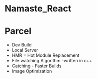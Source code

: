 # Namaste_React 

# Parcel 
- Dev Build
- Local Server
- HMR = Hot Module Replacement 
- File watching Algorithm -written in c++
- Catching - Faster Builds
- Image Optimization
